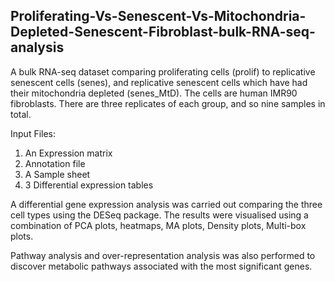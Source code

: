 Proliferating-Vs-Senescent-Vs-Mitochondria-Depleted-Senescent-Fibroblast-bulk-RNA-seq-analysis
---
A bulk RNA-seq dataset comparing proliferating cells (prolif) to replicative senescent cells (senes), and replicative senescent cells which have had their mitochondria depleted (senes_MtD). 
The cells are human IMR90 fibroblasts. There are three replicates of each group, and so nine samples in total.

Input Files:
1. An Expression matrix
2. Annotation file
3. A Sample sheet
4. 3 Differential expression tables

A differential gene expression analysis was carried out comparing the three cell types using the DESeq package. The results were visualised using a combination of PCA plots, heatmaps, MA plots,
Density plots, Multi-box plots.

Pathway analysis and over-representation analysis was also performed to discover metabolic pathways associated with the most significant genes.
